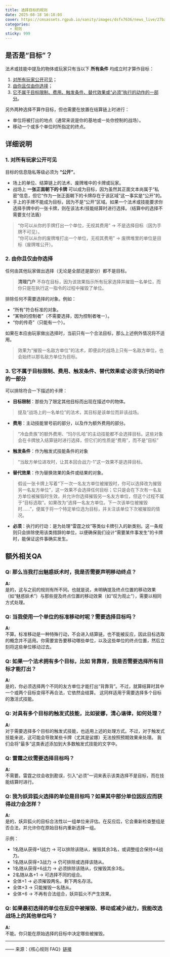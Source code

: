 ```yaml
---
title: 选择目标的规则
date: 2025-08-18 16:18:03
cover: https://cmsassets.rgpub.io/sanity/images/dsfx7636/news_live/27bacbb21dd78847dcfc050a61c0212a84300ee5-1920x1387.png?auto=format&fit=fill&q=80&h=613
categories:
  - 规则
sticky: 999
---
```

## 是否是“目标”？
法术或技能中提及的物体或玩家只有当以下 **所有条件** 均成立时才算作目标：  
1. [对所有玩家公开可见](#1-对所有玩家公开可见)；  
2. [由你且仅由你选择](#2-由你且仅由你选择)；  
3. [它不属于目标限制、费用、触发条件、替代效果或“必须”执行的动作的一部分](#rule3)。  

另外两种选择不算作目标，但也需要在放置在结算链上时进行：  
- 单位将被打出的地点（通常来说是你的基地或一处你控制的战场）。  
- 移动一个或多个单位时所指定的终点。  

## 详细说明

### 1. 对所有玩家公开可见  

目标的信息隐私等级必须为 **“公开”**。  
- 场上的单位、结算链上的法术、废牌堆中的卡牌或玩家。
- 战场上 **一张正面朝下的卡牌** 可以成为目标，因为虽然其正面文本尚属于“私密”信息，但它“作为一张正面朝下的卡牌存在于该区域”这一事实是“公开”的。
- 手上的手牌不能成为目标，因为不是“公开”区域。如果一个法术或技能要求你选择手牌中的一张卡牌，则在该法术/技能结算时进行选择。（结算中的选择不需要支付法盾）

> “你可以从你的手牌打出一个单位，无视其费用” → 不是选择目标（因为手牌不可见）。  
> “你可以从你的废牌堆打出一个单位，无视其费用” → 废牌堆里的单位是目标（废牌堆公开）。  

### 2. 由你且仅由你选择
任何由其他玩家做出选择（无论是全部还是部分）都不是目标。
> **清理门户** 不存在目标，因为该效果指示所有玩家选择并摧毁一名单位，而你只是在执行这一指令的过程中摧毁了单位。

排除任何不需要选择的对象。例如：  
- “所有”符合标准的对象。  
- “某物的控制者”（不需要选择，因为控制者唯一）。  
- “你的传奇”（只能有一个）。

如果在本应由玩家做出选择时，当前只有一个合法目标，那么上述例外情况将不适用。
> 效果为“摧毁一名敌方单位”的法术，即便此时战场上只有一名敌方单位，也会始终以那名敌方单位为目标。

<a id="rule3"></a>

### 3. 它不属于目标限制、费用、触发条件、替代效果或‘必须’执行的动作的一部分
可以排除符合一下描述的卡牌：
- **目标限制**：那些为了限定其他目标而出现在描述中的物体。
> 提及“战场上的一名单位”的法术，其目标是该单位而非该战场。  
- **费用**：主动技能冒号前的部分，以及作为额外费用的部分。
> “冷血贵族”的额外费用、“玛尔扎哈”的主动技能都不会选择目标。这些对象会在卡牌放入结算链时进行选择，但它们的性质是“费用”，而不是“目标” 
- **触发条件**：作为触发式技能条件的对象
> “当敌方单位进攻时，让其本回合战力-1”这一效果不是选择目标。
- **替代效果**：作为替换效果的条件或结果的对象。
> 假设一张卡牌上写着“下一次一名友方单位被摧毁时，你可以选择改为摧毁另一名友方单位”，这一效果不会选择任何目标；它只是会在下次有一名友方单位被摧毁时生效，并允许你选择摧毁另一名友方单位，但这个过程不属于“目标选取”。如果改为“选择一名友方单位。下一次该单位被摧毁时……”，便属于将一个特定单位选为目标，并关注该单位下次被摧毁的情况。 
- **必须**：执行的行动：是为处理“雷霆之纹”等类似卡牌引入的新类别。这一条规则只会排除使用该类措辞的单位，以便确保我们设计“需要某件事发生”的卡牌时，能保证这件事确实发生。 

## 额外相关QA

### Q: 那么当我打出**魅惑妖术**时，我是否需要声明移动终点？  

**A:**  
是的，这与之前的规则有所不同。也就是说，未明确提及终点位置的移动效果（如“魅惑妖术”）与那些提及终点位置的移动效果（如“叹为观止”），需要以相同方式处理。

### Q: 当我使用一个单位的标准移动时呢？需要选择目标吗？  

**A:**  
不算。标准移动是一种特殊行动，不会进入结算链，也不能被反应，因此目标选取的概念并不适用。你需要宣告要移动哪些单位，以及这些单位的终点位置，然后立刻将这些单位移动过去。


### Q: 如果一个法术拥有多个目标，比如 **背靠背**，我是否需要选择所有目标才能打出？  

**A:**  
是的，你必须选择两个不同的友方单位才能打出“背靠背”。不过，就算结算时其中一个或两个目标变得不再合法，它依然会结算。
这同样适用于需要选择多个目标的激活式技能。

### Q: 对具有多个目标的触发式技能，比如**娑娜，清心谐律**，如何处理？  

**A:**  
对于需要选择多个目标的触发式技能，也适用上述的处理方式。不过，对于触发式技能来说，这可能会导致某些卡牌（尤其是娑娜）无法按照预期效果来处理。
我们会将“最多”这类表述添加到大多数触发式技能的文字中。

### Q: **雷霆之纹**需要选择目标吗？  

**A:**  
不需要。雷霆之纹会收到勘误，引入“必须”一词来表示该类选择不是目标，而在技能结算时进行。  

### Q: 我为**妖异狐火**选择的单位是目标吗？如果其中部分单位因反应而获得战力会怎样？  

**A:**  
是的，妖异狐火的目标合法性以一组单位来评估。在反应后，它会重新检查整组是否合法，并允许你在原始目标内重新选择一组。  

示例：  
- 1名随从获得+1战力 → 可以排除该随从，摧毁其余3名，或调整组合保持≤4战力。  
- 1名随从获得+3战力 → 仍可排除或选择该随从。  
- 1名随从获得+6战力 → 必须排除该随从，仅摧毁其余3名。  
- 2名随从各+1 → 可选择不同的组合。  
- 全体+1 → 必须摧毁两名，剩下两名存活。  
- 全体+3 → 只能摧毁一名随从。  
- 全体+6 → 不再有合法组合，妖异狐火不产生效果。  

### Q: 如果最初选择的单位在反应中被摧毁、移动或减少战力，我能改选战场上的其他单位吗？  

**A:**  
不能。你只能在原始选择的目标中决定哪些被摧毁。  

***
—— 来源：《核心规则 FAQ》[链接](/docs/)